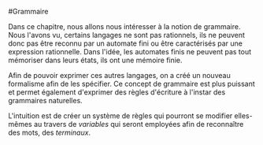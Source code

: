 #Grammaire

Dans ce chapitre, nous allons nous intéresser à la notion de grammaire. Nous l'avons vu, certains langages ne sont pas rationnels, ils ne peuvent donc pas être reconnu par un automate fini ou être caractérisés par une expression rationnelle. Dans l'idée, les automates finis ne peuvent pas tout mémoriser dans leurs états, ils ont une mémoire finie.

Afin de pouvoir exprimer ces autres langages, on a créé un nouveau formalisme afin de les spécifier. Ce concept de grammaire est plus puissant et permet également d'exprimer des règles d'écriture à l'instar des grammaires naturelles.

L'intuition est de créer un système de règles qui pourront se modifier elles-mêmes au travers de *variables* qui seront employées afin de reconnaître des mots, des *terminaux*.